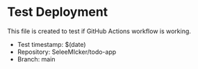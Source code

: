 # Test Deployment

This file is created to test if GitHub Actions workflow is working.

- Test timestamp: $(date)
- Repository: SeleeMIcker/todo-app
- Branch: main 